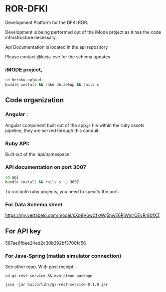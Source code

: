 # ROR-DFKI

Development Platform for the DFKI ROR.

Development is being performed out of the iMode project as it has the code infrastructure necessary. 

Api Documentation is located in the api repository 

Please contact @lucia-eve for the schema updates 



### iMODE project, 

```bash 
cd heroku-upload 
bundle install && rake db:setup && rails s
```


## Code organization 

### Angular :


Angular component built out of the app.js file within the ruby assets pipeline, they are served through this conduit. 


### Ruby API: 

Built out of the 'api/namespace'


### API documentation on port 3007 

```bash 
cd api 
bundle install && rails s -p 3007

```

To run both ruby projects, you need to specify the port. 

### For Data Schema sheet 
https://my.vertabelo.com/model/sXp8V6wCfxWg5nwE6RlWmrOEvRr80fXZ

## For API key 
587ae6fbee24ed2c30b392bf3700fc56

### For Java-Spring (matlab simulator connection)

See other repo. With post receipt.

```cd gs-rest-service && mvn clean package``` 

```java -jar build/libs/gs-rest-service-0.1.0.jar```




